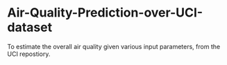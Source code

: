 # Air-Quality-Prediction-over-UCI-dataset
To estimate the overall air quality given various input parameters, from the UCI repostiory.
